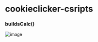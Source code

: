 # cookieclicker-csripts

### buildsCalc()
![image](https://user-images.githubusercontent.com/16388544/158250905-04034fc9-5002-4e87-8a4c-73bd6583df36.png)
